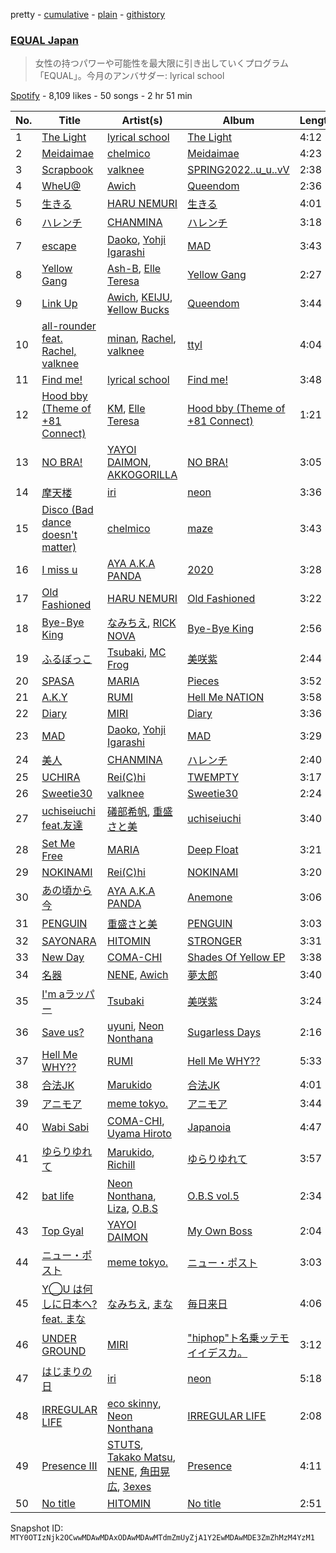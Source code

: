 pretty - [cumulative](/playlists/cumulative/37i9dQZF1DX2K2376Q0zTJ.md) - [plain](/playlists/plain/37i9dQZF1DX2K2376Q0zTJ) - [githistory](https://github.githistory.xyz/mackorone/spotify-playlist-archive/blob/main/playlists/plain/37i9dQZF1DX2K2376Q0zTJ)

### [EQUAL Japan](https://open.spotify.com/playlist/37i9dQZF1DX2K2376Q0zTJ)

> 女性の持つパワーや可能性を最大限に引き出していくプログラム「EQUAL」。今月のアンバサダー:  lyrical school

[Spotify](https://open.spotify.com/user/spotify) - 8,109 likes - 50 songs - 2 hr 51 min

| No. | Title | Artist(s) | Album | Length |
|---|---|---|---|---|
| 1 | [The Light](https://open.spotify.com/track/4MXjIVrCiqWA2h8PTQPaeU) | [lyrical school](https://open.spotify.com/artist/6V7cWMccRQEiOWSqygWYeK) | [The Light](https://open.spotify.com/album/2g1NSuuk9unmJMKofGUM2f) | 4:12 |
| 2 | [Meidaimae](https://open.spotify.com/track/231UG79D3cxclM5WAkLWrO) | [chelmico](https://open.spotify.com/artist/6sAONleCsmAyP87OHsVAPV) | [Meidaimae](https://open.spotify.com/album/1aPnyYlDvtm7Xb83s6hdQ8) | 4:23 |
| 3 | [Scrapbook](https://open.spotify.com/track/7ffb4pcISLct97b8Ix468I) | [valknee](https://open.spotify.com/artist/5XOjyFVFORvz5wwievXJNn) | [SPRING2022..u\_u..vV](https://open.spotify.com/album/5n9HrbabSmtVlrUff9C4hw) | 2:38 |
| 4 | [WheU@](https://open.spotify.com/track/1KcFkzqfzSxNSyntCgY3UR) | [Awich](https://open.spotify.com/artist/0FnDCrmcQT8qz5TEsZIYw5) | [Queendom](https://open.spotify.com/album/4jj5K8UuV6fBOHj4nOCOON) | 2:36 |
| 5 | [生きる](https://open.spotify.com/track/7KGLZBRgherjXdWkCgVhqS) | [HARU NEMURI](https://open.spotify.com/artist/3cn7Ujrlj3rdyuqmOYhBJT) | [生きる](https://open.spotify.com/album/5I4xaUGynFIeZR3ZRAMiCE) | 4:01 |
| 6 | [ハレンチ](https://open.spotify.com/track/2BfzhBl79bcPOHHXAXJkTY) | [CHANMINA](https://open.spotify.com/artist/2vjeuQwzSP5ErC1S41gONX) | [ハレンチ](https://open.spotify.com/album/7FlnNVqs9nwO2NKe37zxFh) | 3:18 |
| 7 | [escape](https://open.spotify.com/track/0ycOGquMdMgfKRW4P3u5We) | [Daoko](https://open.spotify.com/artist/5Qeyh2XKoITt1mlEVtzazC), [Yohji Igarashi](https://open.spotify.com/artist/4Wp4OXDldnaJ0JPRpkUKQs) | [MAD](https://open.spotify.com/album/4cOBpDn4PKOzDQNgnwYJOU) | 3:43 |
| 8 | [Yellow Gang](https://open.spotify.com/track/5QBrOei7ufS1YKeDCj1z2g) | [Ash\-B](https://open.spotify.com/artist/78l5b6jXVHHTrRCzSx1ku4), [Elle Teresa](https://open.spotify.com/artist/3eP3EbQEnina3kh1UTNvbj) | [Yellow Gang](https://open.spotify.com/album/5GbM16ZUU3LKQrJpwXnAPH) | 2:27 |
| 9 | [Link Up](https://open.spotify.com/track/08fh3LXCZvDV6jgGwC2Usf) | [Awich](https://open.spotify.com/artist/0FnDCrmcQT8qz5TEsZIYw5), [KEIJU](https://open.spotify.com/artist/7K3bqkZs0SVUS9K13bnwHL), [¥ellow Bucks](https://open.spotify.com/artist/1Fe6FA7A57suR2KAaERpqH) | [Queendom](https://open.spotify.com/album/4jj5K8UuV6fBOHj4nOCOON) | 3:44 |
| 10 | [all\-rounder feat\. Rachel, valknee](https://open.spotify.com/track/2PPLR5sM7FOqCy3nCAiDhO) | [minan](https://open.spotify.com/artist/7JYvme1EZU4RbxTjqVGkwh), [Rachel](https://open.spotify.com/artist/6k2XA52whNeJDYbIes1nOC), [valknee](https://open.spotify.com/artist/5XOjyFVFORvz5wwievXJNn) | [ttyl](https://open.spotify.com/album/0McmwzkKm1RSEZSjlfMbed) | 4:04 |
| 11 | [Find me!](https://open.spotify.com/track/2dNrPqEJvwOQURA0sKx9uG) | [lyrical school](https://open.spotify.com/artist/6V7cWMccRQEiOWSqygWYeK) | [Find me!](https://open.spotify.com/album/0Xls8W7f64nPmP9YQ3Lnr3) | 3:48 |
| 12 | [Hood bby \(Theme of +81 Connect\)](https://open.spotify.com/track/4k3e5VLYGX2NrAXZZfPDyQ) | [KM](https://open.spotify.com/artist/2Nz5XwOa02deTyyS2vw5Wa), [Elle Teresa](https://open.spotify.com/artist/3eP3EbQEnina3kh1UTNvbj) | [Hood bby \(Theme of +81 Connect\)](https://open.spotify.com/album/6Y5o1FWgV2kYo8FTFxLlHh) | 1:21 |
| 13 | [NO BRA!](https://open.spotify.com/track/6S01qsUQq0mMlBga28BoWx) | [YAYOI DAIMON](https://open.spotify.com/artist/6u1eX0H0rWHLh3Dq1ASdUb), [AKKOGORILLA](https://open.spotify.com/artist/7hAHFeP5IiecsxxczqKt0U) | [NO BRA!](https://open.spotify.com/album/4C7RfD8GktBck4JQZUjQTI) | 3:05 |
| 14 | [摩天楼](https://open.spotify.com/track/6HrRqbT6lIFJa8grf7vYNO) | [iri](https://open.spotify.com/artist/1mN9lPKzTRTOop4u7S1Uy9) | [neon](https://open.spotify.com/album/6MFq8UGpeyZW8dxFR6PNMp) | 3:36 |
| 15 | [Disco \(Bad dance doesn't matter\)](https://open.spotify.com/track/17JZ5WJ1XZfAMmI1s1OGB0) | [chelmico](https://open.spotify.com/artist/6sAONleCsmAyP87OHsVAPV) | [maze](https://open.spotify.com/album/6t1kYddCW5E9StZEf0UxMd) | 3:43 |
| 16 | [I miss u](https://open.spotify.com/track/668sMqHabPV0qMSO1lAy7l) | [AYA A.K.A PANDA](https://open.spotify.com/artist/6H3niqx3EU1Cg14nMe0PhN) | [2020](https://open.spotify.com/album/2dCJfiewbVEGiegYO9Dnnj) | 3:28 |
| 17 | [Old Fashioned](https://open.spotify.com/track/0yhssomPAIOv4cL3HwIAzN) | [HARU NEMURI](https://open.spotify.com/artist/3cn7Ujrlj3rdyuqmOYhBJT) | [Old Fashioned](https://open.spotify.com/album/791Y0tkLWKDUzXKyEp89IG) | 3:22 |
| 18 | [Bye\-Bye King](https://open.spotify.com/track/0zTHa1Kd07I1VTZX8jMKrb) | [なみちえ](https://open.spotify.com/artist/5oLsQ9qhHfYCV5L5XNMxAZ), [RICK NOVA](https://open.spotify.com/artist/7flydDGMB0orujddPJZnTg) | [Bye\-Bye King](https://open.spotify.com/album/355SYUVufkwA8t7mDJEJQK) | 2:56 |
| 19 | [ふるぼっこ](https://open.spotify.com/track/1lVr6rjGU0dt6X7Edd54iD) | [Tsubaki](https://open.spotify.com/artist/1kTgsTapNxgD7vcgcBoxMx), [MC Frog](https://open.spotify.com/artist/385MSYtdD8L1BIbnGTfcvj) | [美咲紫](https://open.spotify.com/album/4LD8HT7igWoMkE0XbvpBXE) | 2:44 |
| 20 | [SPASA](https://open.spotify.com/track/3FkbGKdgg7yeYqbE8N6Eyw) | [MARIA](https://open.spotify.com/artist/7tKxdhFrTaqJPI7rBFmIU6) | [Pieces](https://open.spotify.com/album/5T5HM6A1cCoPVi4mKhiTM2) | 3:52 |
| 21 | [A.K.Y](https://open.spotify.com/track/03GB22WsBDXi7SBTZSrJkD) | [RUMI](https://open.spotify.com/artist/7DCJDPInYy4TPJyQkkxHQO) | [Hell Me NATION](https://open.spotify.com/album/2GMBlIxhihEuAOL0hI2iqB) | 3:58 |
| 22 | [Diary](https://open.spotify.com/track/2hfepudUeftsxa5udmLqai) | [MIRI](https://open.spotify.com/artist/1xfPSDV9Xxi4Yyuru7e6Ln) | [Diary](https://open.spotify.com/album/5KnnAGq0OfqHOKKUb1fZCs) | 3:36 |
| 23 | [MAD](https://open.spotify.com/track/5POPCrXiKvVDVaJrrssVk0) | [Daoko](https://open.spotify.com/artist/5Qeyh2XKoITt1mlEVtzazC), [Yohji Igarashi](https://open.spotify.com/artist/4Wp4OXDldnaJ0JPRpkUKQs) | [MAD](https://open.spotify.com/album/4cOBpDn4PKOzDQNgnwYJOU) | 3:29 |
| 24 | [美人](https://open.spotify.com/track/3t7mVfDiaN6YvosOLQn5Vy) | [CHANMINA](https://open.spotify.com/artist/2vjeuQwzSP5ErC1S41gONX) | [ハレンチ](https://open.spotify.com/album/7FlnNVqs9nwO2NKe37zxFh) | 2:40 |
| 25 | [UCHIRA](https://open.spotify.com/track/7cqayEsQ3vZ846dSeCEgBk) | [Rei\(C\)hi](https://open.spotify.com/artist/5BQWK2wChHTnJKqmgR9D3D) | [TWEMPTY](https://open.spotify.com/album/679vI0ghLU47ErmgXvyFrb) | 3:17 |
| 26 | [Sweetie30](https://open.spotify.com/track/4SYzNipXdAQ5aBDOv6THbo) | [valknee](https://open.spotify.com/artist/5XOjyFVFORvz5wwievXJNn) | [Sweetie30](https://open.spotify.com/album/5SQlhiHZwH3drVegmrnAmF) | 2:24 |
| 27 | [uchiseiuchi feat.友達](https://open.spotify.com/track/6JF2hhQr0zcBYhckwZpv12) | [礒部希帆](https://open.spotify.com/artist/1ROcTcU2ZQ4LpEVWVPS0ty), [重盛さと美](https://open.spotify.com/artist/520STFW9IFHZA5A1WPWUeZ) | [uchiseiuchi](https://open.spotify.com/album/1jl3gPRxjb1yHcAoCGure7) | 3:40 |
| 28 | [Set Me Free](https://open.spotify.com/track/4A7s3nRGy8jAqUJXZrRTpo) | [MARIA](https://open.spotify.com/artist/7tKxdhFrTaqJPI7rBFmIU6) | [Deep Float](https://open.spotify.com/album/3Xn4Bprs3pQu4fMMgfIvxQ) | 3:21 |
| 29 | [NOKINAMI](https://open.spotify.com/track/5sT4F1U3aOVx6GixtNVhHk) | [Rei\(C\)hi](https://open.spotify.com/artist/5BQWK2wChHTnJKqmgR9D3D) | [NOKINAMI](https://open.spotify.com/album/2ywOrbb3VKCzg1aOzIDJID) | 3:20 |
| 30 | [あの頃から今](https://open.spotify.com/track/5NsxBpNnsFqYsXr5efHTCm) | [AYA A.K.A PANDA](https://open.spotify.com/artist/6H3niqx3EU1Cg14nMe0PhN) | [Anemone](https://open.spotify.com/album/6ShwuXacaFJ6wjPVQXJoum) | 3:06 |
| 31 | [PENGUIN](https://open.spotify.com/track/6h2BSiiLu9gNNVKbaAt2GS) | [重盛さと美](https://open.spotify.com/artist/520STFW9IFHZA5A1WPWUeZ) | [PENGUIN](https://open.spotify.com/album/0k1hj2yTQpt5weUHOheTk3) | 3:03 |
| 32 | [SAYONARA](https://open.spotify.com/track/0uNZ5d4P6Ae8uYHExfBeG4) | [HITOMIN](https://open.spotify.com/artist/54WlbKLgYBjRlWsee92OJt) | [STRONGER](https://open.spotify.com/album/0BcMPgGXqmezPBvaFfZcTK) | 3:31 |
| 33 | [New Day](https://open.spotify.com/track/0tQVgQtzkzYlrEG1D6SXhx) | [COMA\-CHI](https://open.spotify.com/artist/1EGbVC1fE68gQaPrYEyr99) | [Shades Of Yellow EP](https://open.spotify.com/album/0nhCGmTwYyu1zKA6bAnVJc) | 3:38 |
| 34 | [名器](https://open.spotify.com/track/61Y7pCiWDqE3wRxv2rWpDD) | [NENE](https://open.spotify.com/artist/1uNnKxEFiPfhNAIPCvGRhG), [Awich](https://open.spotify.com/artist/0FnDCrmcQT8qz5TEsZIYw5) | [夢太郎](https://open.spotify.com/album/27SWtd9IEVqpdzsKpEHADm) | 3:40 |
| 35 | [I'm aラッパー](https://open.spotify.com/track/7g22EjG4pveRIBtFy2mMx8) | [Tsubaki](https://open.spotify.com/artist/1kTgsTapNxgD7vcgcBoxMx) | [美咲紫](https://open.spotify.com/album/4LD8HT7igWoMkE0XbvpBXE) | 3:24 |
| 36 | [Save us?](https://open.spotify.com/track/63n9gGSFjFxKcSPan6oBQu) | [uyuni](https://open.spotify.com/artist/2RKWObN13uSEWLSr866rSn), [Neon Nonthana](https://open.spotify.com/artist/5wMTr5Xt9bqktsgr5UDQKn) | [Sugarless Days](https://open.spotify.com/album/5ris25zLEOGTtCYIAtlTQB) | 2:16 |
| 37 | [Hell Me WHY??](https://open.spotify.com/track/650zlLd3LSQTpeXkjeN8av) | [RUMI](https://open.spotify.com/artist/7DCJDPInYy4TPJyQkkxHQO) | [Hell Me WHY??](https://open.spotify.com/album/4svXnvnUZvJI4dnNd7FSNU) | 5:33 |
| 38 | [合法JK](https://open.spotify.com/track/15mOgbzzbYiqirUwygjLjR) | [Marukido](https://open.spotify.com/artist/2TGGk4cLMH1vGMAktQBhZT) | [合法JK](https://open.spotify.com/album/0QvE1F4TjPE62NSC2Dhodk) | 4:01 |
| 39 | [アニモア](https://open.spotify.com/track/4TzuDm2rgw88f1Qg0FeYUV) | [meme tokyo.](https://open.spotify.com/artist/17MHlwdSz1PIXcfsqaLflw) | [アニモア](https://open.spotify.com/album/3H0ekAqElJj9QQmiv5HRlC) | 3:44 |
| 40 | [Wabi Sabi](https://open.spotify.com/track/3vzMrqNtt2LxwVegL844xO) | [COMA\-CHI](https://open.spotify.com/artist/1EGbVC1fE68gQaPrYEyr99), [Uyama Hiroto](https://open.spotify.com/artist/6AE5XsUcbWE2XrQccVVJyd) | [Japanoia](https://open.spotify.com/album/1XuxCsyPsJLoXpb7xXIidt) | 4:47 |
| 41 | [ゆらりゆれて](https://open.spotify.com/track/7o20J7PL8g7vIquBYLicKC) | [Marukido](https://open.spotify.com/artist/2TGGk4cLMH1vGMAktQBhZT), [Richill](https://open.spotify.com/artist/3LPmZauf3fUMOzH9bfrr7r) | [ゆらりゆれて](https://open.spotify.com/album/40taRKyVzBl2WVsgw0b25B) | 3:57 |
| 42 | [bat life](https://open.spotify.com/track/33KfkUKFNKAz5aaGEDeAXO) | [Neon Nonthana](https://open.spotify.com/artist/5wMTr5Xt9bqktsgr5UDQKn), [Liza](https://open.spotify.com/artist/2lt6QQR32fKGBooeTvd2wd), [O.B.S](https://open.spotify.com/artist/6ehbOKilvTO8HaOW3Zkrqn) | [O.B.S vol.5](https://open.spotify.com/album/7khmNLrUL074glNCwZggfx) | 2:34 |
| 43 | [Top Gyal](https://open.spotify.com/track/6OsCeM1LqhGevhXtj4ApuK) | [YAYOI DAIMON](https://open.spotify.com/artist/6u1eX0H0rWHLh3Dq1ASdUb) | [My Own Boss](https://open.spotify.com/album/41MyHcgw5yOYPpXFW2eDk2) | 2:04 |
| 44 | [ニュー・ポスト](https://open.spotify.com/track/7snmcOI8fQSLpZQVESt5kW) | [meme tokyo.](https://open.spotify.com/artist/17MHlwdSz1PIXcfsqaLflw) | [ニュー・ポスト](https://open.spotify.com/album/3R8dJf7yZFcjBzJLJYFHiY) | 3:03 |
| 45 | [Y◯U は何しに日本へ? feat\. まな](https://open.spotify.com/track/6Af8LOB8zWP5LQEktmXLqV) | [なみちえ](https://open.spotify.com/artist/5oLsQ9qhHfYCV5L5XNMxAZ), [まな](https://open.spotify.com/artist/1FsUIdrqaJkJDw53Lj38Zj) | [毎日来日](https://open.spotify.com/album/6SFhvdxeemFjWzTfE46PbN) | 4:06 |
| 46 | [UNDER GROUND](https://open.spotify.com/track/23bgScIKHnPmGbnAWiVNey) | [MIRI](https://open.spotify.com/artist/1xfPSDV9Xxi4Yyuru7e6Ln) | ["hiphop"ト名乗ッテモイイデスカ。](https://open.spotify.com/album/3JMNIN1TbOraioRc9in1OC) | 3:12 |
| 47 | [はじまりの日](https://open.spotify.com/track/4mQ3FeulKXnK9ChIzSmW42) | [iri](https://open.spotify.com/artist/1mN9lPKzTRTOop4u7S1Uy9) | [neon](https://open.spotify.com/album/6MFq8UGpeyZW8dxFR6PNMp) | 5:18 |
| 48 | [IRREGULAR LIFE](https://open.spotify.com/track/0d2a2dazmNexzIDBOHsnSY) | [eco skinny](https://open.spotify.com/artist/5XAY6FqqxqPclsCmTVaqkb), [Neon Nonthana](https://open.spotify.com/artist/5wMTr5Xt9bqktsgr5UDQKn) | [IRREGULAR LIFE](https://open.spotify.com/album/2l1yExF7fdGlNpgFBdAtjT) | 2:08 |
| 49 | [Presence III](https://open.spotify.com/track/4jPmKeadryiIXkpHGgmGtP) | [STUTS](https://open.spotify.com/artist/0qC4CNzOUtgdmdVzRqCa1d), [Takako Matsu](https://open.spotify.com/artist/1UDGHCGnWyikwidtaymNpz), [NENE](https://open.spotify.com/artist/1uNnKxEFiPfhNAIPCvGRhG), [角田晃広](https://open.spotify.com/artist/5MLbXwg6eC6pjnitNN12GD), [3exes](https://open.spotify.com/artist/2VNaqz6PRTduwGnaaWgwE5) | [Presence](https://open.spotify.com/album/7phQpXC8t9cF5VbtKJx1aD) | 4:11 |
| 50 | [No title](https://open.spotify.com/track/0XdI3wpcggUraCOrREycp5) | [HITOMIN](https://open.spotify.com/artist/54WlbKLgYBjRlWsee92OJt) | [No title](https://open.spotify.com/album/2gT1KUYWvD5nH24NSk1dep) | 2:51 |

Snapshot ID: `MTY0OTIzNjk2OCwwMDAwMDAxODAwMDAwMTdmZmUyZjA1Y2EwMDAwMDE3ZmZhMzM4YzM1`